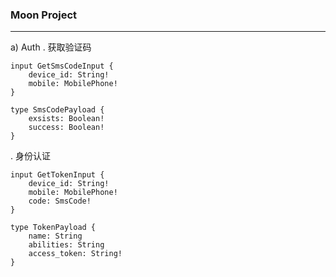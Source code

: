 ### Moon Project

---

a) Auth
. 获取验证码
```
input GetSmsCodeInput {
    device_id: String!
    mobile: MobilePhone!
}

type SmsCodePayload {
    exsists: Boolean!
    success: Boolean!
}
```
. 身份认证
```
input GetTokenInput {
    device_id: String!
    mobile: MobilePhone!
    code: SmsCode!
}

type TokenPayload {
    name: String
    abilities: String
    access_token: String!
}
```
